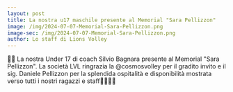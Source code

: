 ```yaml
---
layout: post
title: La nostra u17 maschile presente al Memorial "Sara Pellizzon"
image: /img/2024-07-07-Memorial-Sara-Pellizzon.png
image-sec: /img/2024-07-07-Memorial-Sara-Pellizzon.png
author: Lo staff di Lions Volley
---
```


🖤🧡 La nostra Under 17 di coach Silvio Bagnara presente al Memorial "Sara Pellizzon". La società LVL ringrazia la @cosmosvolley per il gradito invito e il sig. Daniele Pellizzon per la splendida ospitalità e disponibilità mostrata verso tutti i nostri ragazzi e staff🖤🧡🙏🙏

